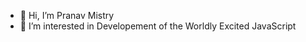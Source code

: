 - 👋 Hi, I’m Pranav Mistry
- 👀 I’m interested in Developement of the Worldly Excited JavaScript

<!---
Pranav-Alite/Pranav-Alite is a ✨ special ✨ repository because its `README.md` (this file) appears on your GitHub profile.
You can click the Preview link to take a look at your changes.
--->
